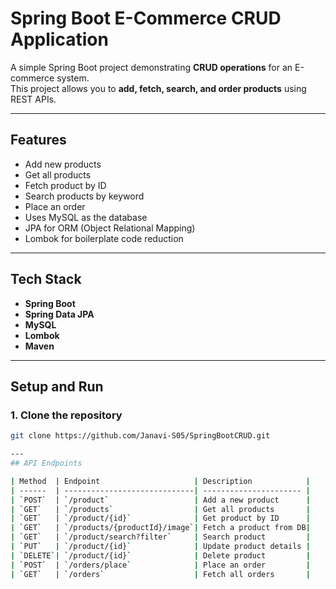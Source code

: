# Spring Boot E-Commerce CRUD Application

A simple Spring Boot project demonstrating **CRUD operations** for an E-commerce system.  
This project allows you to **add, fetch, search, and order products** using REST APIs.

---

## Features

- Add new products  
- Get all products  
- Fetch product by ID  
- Search products by keyword  
- Place an order
- Uses MySQL as the database  
- JPA for ORM (Object Relational Mapping)  
- Lombok for boilerplate code reduction  

---

## Tech Stack

- **Spring Boot**
- **Spring Data JPA**
- **MySQL**
- **Lombok**
- **Maven**

---

## Setup and Run

### 1. Clone the repository
```bash
git clone https://github.com/Janavi-S05/SpringBootCRUD.git

---
## API Endpoints

| Method  | Endpoint                     | Description            |
| ------  | -----------------------------| ---------------------- |
| `POST`  | `/product`                   | Add a new product      |
| `GET`   | `/products`                  | Get all products       |
| `GET`   | `/product/{id}`              | Get product by ID      |
| `GET`   | `/products/{productId}/image`| Fetch a product from DB|
| `GET`   | `/product/search?filter`     | Search product         |
| `PUT`   | `/product/{id}`              | Update product details |
| `DELETE`| `/product/{id}`              | Delete product         |
| `POST`  | `/orders/place`              | Place an order         |
| `GET`   | `/orders`                    | Fetch all orders       |
